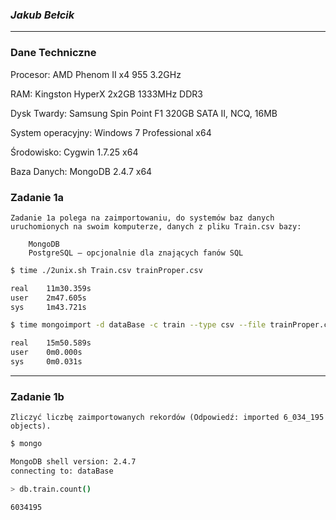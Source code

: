 ### *Jakub Bełcik*

----

### Dane Techniczne

Procesor:
	AMD Phenom II x4 955 3.2GHz

RAM:
	Kingston HyperX 2x2GB 1333MHz DDR3

Dysk Twardy:
	Samsung Spin Point F1 320GB SATA II, NCQ, 16MB

System operacyjny:
	Windows 7 Professional x64

Środowisko:
	Cygwin 1.7.25 x64

Baza Danych:
	MongoDB 2.4.7 x64

### Zadanie 1a
```
Zadanie 1a polega na zaimportowaniu, do systemów baz danych uruchomionych na swoim komputerze, danych z pliku Train.csv bazy:

    MongoDB
    PostgreSQL – opcjonalnie dla znających fanów SQL
```

```sh
$ time ./2unix.sh Train.csv trainProper.csv

real    11m30.359s
user    2m47.605s
sys     1m43.721s
```

```sh
$ time mongoimport -d dataBase -c train --type csv --file trainProper.csv --headerline

real    15m50.589s
user    0m0.000s
sys     0m0.031s
```

---

### Zadanie 1b
```
Zliczyć liczbę zaimportowanych rekordów (Odpowiedź: imported 6_034_195 objects).
```

```sh
$ mongo

MongoDB shell version: 2.4.7
connecting to: dataBase

> db.train.count()

6034195
```